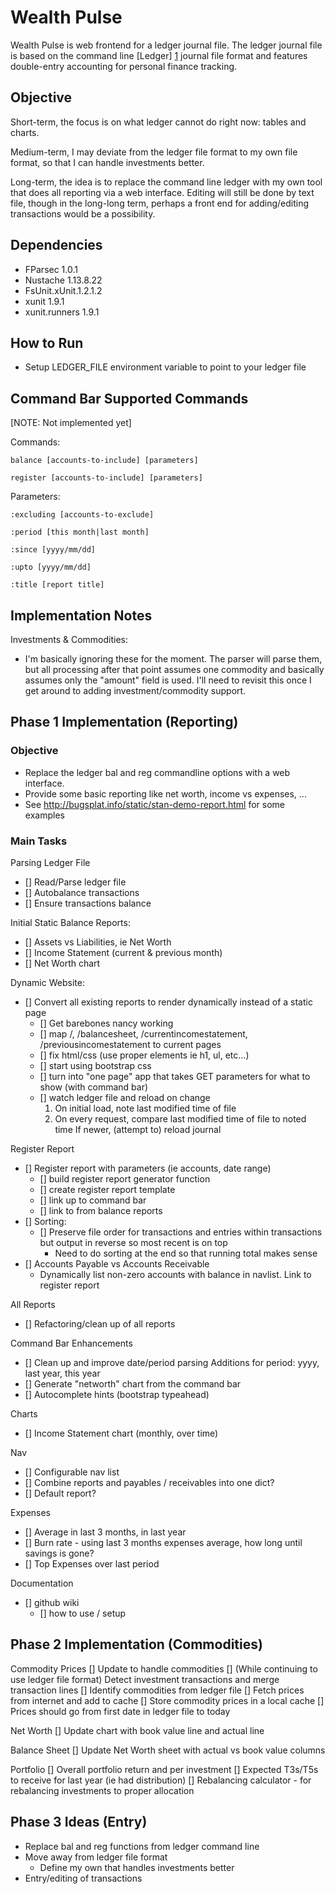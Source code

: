 Wealth Pulse
============

Wealth Pulse is web frontend for a ledger journal file. The ledger journal file is
based on the command line [Ledger] [1] journal file format and features double-entry 
accounting for personal finance tracking.


Objective
---------

Short-term, the focus is on what ledger cannot do right now: tables and charts.

Medium-term, I may deviate from the ledger file format to my own file format,
so that I can handle investments better.

Long-term, the idea is to replace the command line ledger with my own tool that
does all reporting via a web interface. Editing will still be done by text file,
though in the long-long term, perhaps a front end for adding/editing 
transactions would be a possibility.


Dependencies
------------

*	FParsec 1.0.1
*	Nustache 1.13.8.22
*	FsUnit.xUnit.1.2.1.2
*	xunit 1.9.1
*	xunit.runners 1.9.1



How to Run
----------

*	Setup LEDGER_FILE environment variable to point to your ledger file



Command Bar Supported Commands
------------------------------
[NOTE: Not implemented yet]

Commands:

	balance [accounts-to-include] [parameters]

	register [accounts-to-include] [parameters]

Parameters:

	:excluding [accounts-to-exclude]

	:period [this month|last month]

	:since [yyyy/mm/dd]

	:upto [yyyy/mm/dd]

	:title [report title]




Implementation Notes
--------------------

Investments & Commodities:
*	I'm basically ignoring these for the moment. The parser will parse them,
but all processing after that point assumes one commodity and basically assumes
only the "amount" field is used. I'll need to revisit this once I get around
to adding investment/commodity support.



Phase 1 Implementation (Reporting)
----------------------

### Objective

*	Replace the ledger bal and reg commandline options with a web interface.
*	Provide some basic reporting like net worth, income vs expenses, ...
*	See http://bugsplat.info/static/stan-demo-report.html for some examples

### Main Tasks

Parsing Ledger File
- [] Read/Parse ledger file
- [] Autobalance transactions
- [] Ensure transactions balance

Initial Static Balance Reports:
- [] Assets vs Liabilities, ie Net Worth
- [] Income Statement (current & previous month)
- [] Net Worth chart

Dynamic Website:
- [] Convert all existing reports to render dynamically instead of a static page
	- [] Get barebones nancy working
	- [] map /, /balancesheet, /currentincomestatement, /previousincomestatement to current pages
	- [] fix html/css (use proper elements ie h1, ul, etc...)
	- [] start using bootstrap css
	- [] turn into "one page" app that takes GET parameters for what to show (with command bar)
	- [] watch ledger file and reload on change
		1) On initial load, note last modified time of file
		2) On every request, compare last modified time of file to noted time
			If newer, (attempt to) reload journal

Register Report
- [] Register report with parameters (ie accounts, date range)
	- [] build register report generator function
	- [] create register report template
	- [] link up to command bar
	- [] link to from balance reports
- [] Sorting:
	- [] Preserve file order for transactions and entries within transactions but output in reverse so most recent is on top
		- Need to do sorting at the end so that running total makes sense
- [] Accounts Payable vs Accounts Receivable
	- Dynamically list non-zero accounts with balance in navlist. Link to register report

All Reports
- [] Refactoring/clean up of all reports

Command Bar Enhancements
- [] Clean up and improve date/period parsing
	Additions for period: yyyy, last year, this year
- [] Generate "networth" chart from the command bar
- [] Autocomplete hints (bootstrap typeahead)

Charts
- [] Income Statement chart (monthly, over time)

Nav
- [] Configurable nav list
- [] Combine reports and payables / receivables into one dict?
- [] Default report?

Expenses
- [] Average in last 3 months, in last year
- [] Burn rate - using last 3 months expenses average, how long until savings is gone?
- [] Top Expenses over last period

Documentation
- [] github wiki
	- [] how to use / setup


Phase 2 Implementation (Commodities)
----------------------

Commodity Prices
[] Update to handle commodities
[] (While continuing to use ledger file format) Detect investment transactions and merge transaction lines
[] Identify commodities from ledger file
[] Fetch prices from internet and add to cache
	[] Store commodity prices in a local cache
	[] Prices should go from first date in ledger file to today

Net Worth
[] Update chart with book value line and actual line

Balance Sheet
[] Update Net Worth sheet with actual vs book value columns

Portfolio
[] Overall portfolio return and per investment
[] Expected T3s/T5s to receive for last year (ie had distribution)
[] Rebalancing calculator - for rebalancing investments to proper allocation



Phase 3 Ideas (Entry)
-------------

- Replace bal and reg functions from ledger command line
- Move away from ledger file format
	- Define my own that handles investments better
- Entry/editing of transactions


[1]: http://www.ledger-cli.org/			"Ledger command-line accounting system"